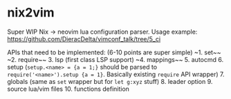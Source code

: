 # nix2vim

Super WIP Nix -> neovim lua configuration parser.
Usage example: https://github.com/DieracDelta/vimconf_talk/tree/5_ci

APIs that need to be implemented: (6-10 points are super simple)
~1. set~~
~2. require~~
3. lsp (first class LSP support)
~4. mappings~~
5. autocmd
6. setup (`setup.<name> = {a = 1;}` should be parsed to `require('<name>').setup {a = 1}`. Basically existing `require` API wrapper)
7. globals (same as `set` wrapper but for `let g:xyz` stuff)
8. leader option
9. source lua/vim files
10. functions definition
